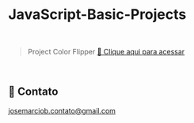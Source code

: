 # JavaScript-Basic-Projects

<br>

> Project Color Flipper
[🔗 Clique aqui para acessar](https://https://josemarcio-color-flipper.netlify.app/)

<br>

## 💛 Contato

josemarciob.contato@gmail.com
